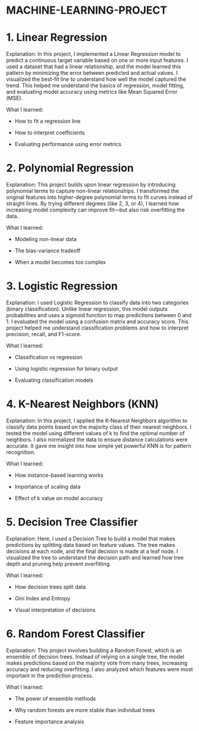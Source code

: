 # MACHINE-LEARNING-PROJECT
# 1. Linear Regression
Explanation:
In this project, I implemented a Linear Regression model to predict a continuous target variable based on one or more input features. I used a dataset that had a linear relationship, and the model learned this pattern by minimizing the error between predicted and actual values. I visualized the best-fit line to understand how well the model captured the trend. This helped me understand the basics of regression, model fitting, and evaluating model accuracy using metrics like Mean Squared Error (MSE).

What I learned:

* How to fit a regression line

* How to interpret coefficients

* Evaluating performance using error metrics

# 2. Polynomial Regression
Explanation:
This project builds upon linear regression by introducing polynomial terms to capture non-linear relationships. I transformed the original features into higher-degree polynomial terms to fit curves instead of straight lines. By trying different degrees (like 2, 3, or 4), I learned how increasing model complexity can improve fit—but also risk overfitting the data.

What I learned:

* Modeling non-linear data

* The bias-variance tradeoff

* When a model becomes too complex

# 3. Logistic Regression
Explanation:
I used Logistic Regression to classify data into two categories (binary classification). Unlike linear regression, this model outputs probabilities and uses a sigmoid function to map predictions between 0 and 1. I evaluated the model using a confusion matrix and accuracy score. This project helped me understand classification problems and how to interpret precision, recall, and F1-score.

What I learned:

* Classification vs regression

* Using logistic regression for binary output

* Evaluating classification models

# 4. K-Nearest Neighbors (KNN)
Explanation:
In this project, I applied the K-Nearest Neighbors algorithm to classify data points based on the majority class of their nearest neighbors. I tested the model using different values of k to find the optimal number of neighbors. I also normalized the data to ensure distance calculations were accurate. It gave me insight into how simple yet powerful KNN is for pattern recognition.

What I learned:

* How instance-based learning works

* Importance of scaling data

* Effect of k value on model accuracy

# 5. Decision Tree Classifier
Explanation:
Here, I used a Decision Tree to build a model that makes predictions by splitting data based on feature values. The tree makes decisions at each node, and the final decision is made at a leaf node. I visualized the tree to understand the decision path and learned how tree depth and pruning help prevent overfitting.

What I learned:

* How decision trees split data

* Gini Index and Entropy

* Visual interpretation of decisions

# 6. Random Forest Classifier
Explanation:
This project involves building a Random Forest, which is an ensemble of decision trees. Instead of relying on a single tree, the model makes predictions based on the majority vote from many trees, increasing accuracy and reducing overfitting. I also analyzed which features were most important in the prediction process.

What I learned:

* The power of ensemble methods

* Why random forests are more stable than individual trees

* Feature importance analysis

